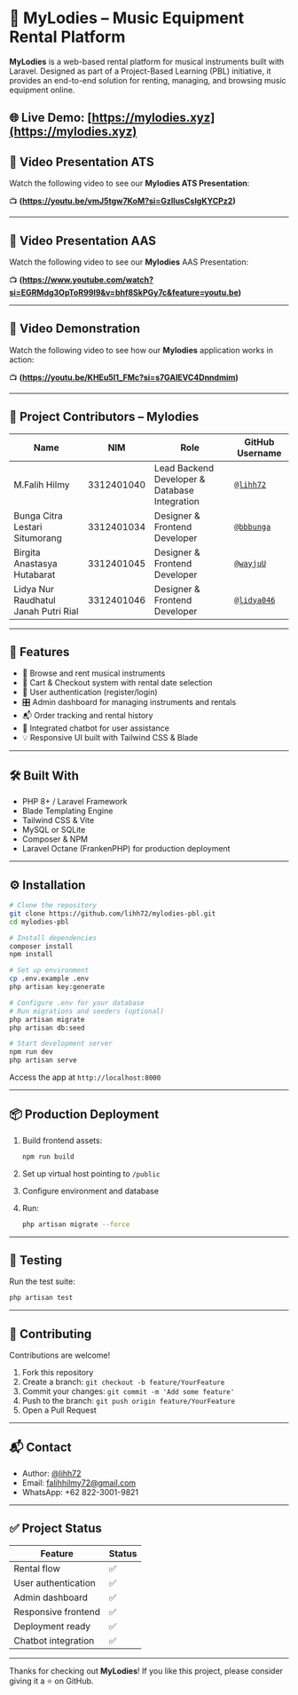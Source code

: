 # 🎵 MyLodies – Music Equipment Rental Platform

**MyLodies** is a web-based rental platform for musical instruments built with Laravel. Designed as part of a Project-Based Learning (PBL) initiative, it provides an end-to-end solution for renting, managing, and browsing music equipment online.

🌐 **Live Demo**: [https://mylodies.xyz](https://mylodies.xyz)
---
## 🎥 Video Presentation ATS

Watch the following video to see our **Mylodies ATS Presentation**:

📺 **(https://youtu.be/vmJ5tgw7KoM?si=GzlIusCsIgKYCPz2)**

---

## 🎥 Video Presentation AAS

Watch the following video to see our **Mylodies** AAS Presentation:

📺 **(https://www.youtube.com/watch?si=EGRMdg3OpToR99I9&v=bhf8SkPGy7c&feature=youtu.be)**

---

## 🎥 Video Demonstration

Watch the following video to see how our **Mylodies** application works in action:

📺 **(https://youtu.be/KHEu5I1_FMc?si=s7GAIEVC4Dnndmim)**

---

## 👥 Project Contributors – Mylodies

| Name                      | NIM         | Role                                             | GitHub Username     |
|---------------------------|-------------|--------------------------------------------------|---------------------|
| M.Falih Hilmy             | 3312401040  | Lead Backend Developer & Database Integration    | [`@lihh72`](https://github.com/lihh72)           |
| Bunga Citra Lestari Situmorang             | 3312401034  | Designer & Frontend Developer         | [`@bbbunga`](https://github.com/bbbunga)         |
| Birgita Anastasya Hutabarat    | 3312401045  | Designer & Frontend Developer             | [`@wayjuU`](https://github.com/wayjuU)           |
| Lidya Nur Raudhatul Janah Putri Rial      | 3312401046  | Designer & Frontend Developer  | [`@lidya046`](https://github.com/lidya046)   |

---

## 🚀 Features

- 🛒 Browse and rent musical instruments
- 🧾 Cart & Checkout system with rental date selection
- 🔐 User authentication (register/login)
- 🎛️ Admin dashboard for managing instruments and rentals
- 📬 Order tracking and rental history
- 💬 Integrated chatbot for user assistance
- 💡 Responsive UI built with Tailwind CSS & Blade

---

## 🛠️ Built With

- PHP 8+ / Laravel Framework
- Blade Templating Engine
- Tailwind CSS & Vite
- MySQL or SQLite
- Composer & NPM
- Laravel Octane (FrankenPHP) for production deployment

---

## ⚙️ Installation

```bash
# Clone the repository
git clone https://github.com/lihh72/mylodies-pbl.git
cd mylodies-pbl

# Install dependencies
composer install
npm install

# Set up environment
cp .env.example .env
php artisan key:generate

# Configure .env for your database
# Run migrations and seeders (optional)
php artisan migrate
php artisan db:seed

# Start development server
npm run dev
php artisan serve
```

Access the app at `http://localhost:8000`

---

## 📦 Production Deployment

1. Build frontend assets:
   ```bash
   npm run build
   ```

2. Set up virtual host pointing to `/public`

3. Configure environment and database

4. Run:
   ```bash
   php artisan migrate --force
   ```

---

## 🧪 Testing

Run the test suite:

```bash
php artisan test
```

---

## 🤝 Contributing

Contributions are welcome!

1. Fork this repository
2. Create a branch: `git checkout -b feature/YourFeature`
3. Commit your changes: `git commit -m 'Add some feature'`
4. Push to the branch: `git push origin feature/YourFeature`
5. Open a Pull Request

---

## 📬 Contact

- Author: [@lihh72](https://github.com/lihh72)
- Email: falihhilmy72@gmail.com
- WhatsApp: +62 822-3001-9821

---

## ✅ Project Status

| Feature                  | Status |
|--------------------------|--------|
| Rental flow              | ✅     |
| User authentication      | ✅     |
| Admin dashboard          | ✅     |
| Responsive frontend      | ✅     |
| Deployment ready         | ✅     |
| Chatbot integration      | ✅     |

---

Thanks for checking out **MyLodies**! If you like this project, please consider giving it a ⭐️ on GitHub.
